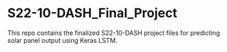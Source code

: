 # S22-10-DASH_Final_Project
This repo contains the finalized S22-10-DASH project files for predicting solar panel output using Keras LSTM.
